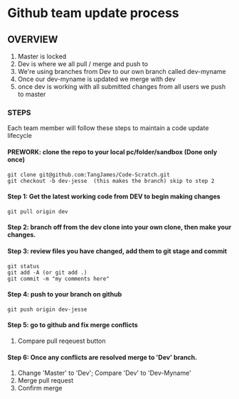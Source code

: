 # Github team update process 

## OVERVIEW
1. Master is locked
2. Dev is where we all pull / merge and push to
3. We're using branches from Dev to our own branch called dev-myname
4. Once our dev-myname is updated we merge with dev
5. once dev is working with all submitted changes from all users we push to master

### STEPS
Each team member will follow these steps to maintain a code update lifecycle

#### PREWORK:  clone the repo to your local pc/folder/sandbox (Done only once)
```
git clone git@github.com:TangJames/Code-Scratch.git
git checkout -b dev-jesse  (this makes the branch) skip to step 2
```


#### Step 1: Get the latest working code from DEV to begin making changes
```
git pull origin dev
```

#### Step 2: branch off from the dev clone into your own clone, then make your changes.

#### Step 3:  review files you have changed, add them to git stage and commit
```
git status
git add -A (or git add .)
git commit -m "my comments here"
```


#### Step 4: push to your branch on github
```
git push origin dev-jesse
```

#### Step 5: go to github and fix merge conflicts
1. Compare pull reqeuest button


#### Step 6: Once any conflicts are resolved merge to 'Dev' branch.
1. Change 'Master' to 'Dev';  Compare 'Dev' to 'Dev-Myname'
2. Merge pull request
3. Confirm merge
